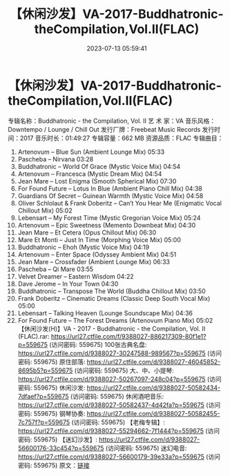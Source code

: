 ﻿---
title: 【休闲沙发】VA-2017-Buddhatronic-theCompilation,Vol.II(FLAC)
date: 2023-07-13 05:59:41
categories: 古典音乐、新世纪、纯音雅乐
tags: 纯音雅乐
---
# 【休闲沙发】VA-2017-Buddhatronic-theCompilation,Vol.II(FLAC)

专辑名称：Buddhatronic - the Compilation, Vol.
II
艺 术 家：VA
音乐风格：Downtempo / Lounge / Chill Out
发行厂牌：Freebeat Music Records
发行时间：2017
音乐时长：01:49:27
专辑容量：662 MB
资源品质：FLAC
专辑曲目：
01. Artenovum – Blue Sun (Ambient Lounge Mix) 05:33
02. Pascheba – Nirvana 03:28
03. Buddhatronic – World Of Grace (Mystic Voice Mix) 04:54
04. Artenovum – Francesca (Mystic Dream Mix) 04:54
05. Jean Mare – Lost Enigma (Smooth Spherical Mix) 07:30
06. For Found Future – Lotus In Blue (Ambient Piano Chill Mix)
04:38
07. Guardians Of Secret – Guinean Warmth (Mystic Voice Mix)
04:58
08. Oliver Schlolaut & Frank Doberitz – Can’t You Hear Me
(Enigmatic Vocal Chillout Mix) 05:02
09. Lebensart – My Forest Time (Mystic Gregorian Voice Mix)
05:24
10. Artenovum – Epic Sweetness (Memento Downbeat Mix) 04:30
11. Jean Mare – Et Cetera (Opus Chillout Mix) 06:30
12. Mare Et Monti – Just In Time (Morphing Voice Mix) 05:00
13. Buddhatronic – Ehoh (Mystic Voice Mix) 04:19
14. Artenovum – Enter Space (Odyssey Ambient Mix) 04:51
15. Jean Mare – Crossfader (Ambient Lounge Mix) 06:33
16. Pascheba – Qi Mare 03:55
17. Velvet Dreamer – Eastern Wisdom 04:22
18. Dave Jerome – In Your Town 04:30
19. Buddhatronic – Transpose The World (Buddha Chillout Mix)
03:50
20. Frank Doberitz – Cinematic Dreams (Classic Deep South Vocal
Mix) 05:00
21. Lebensart – Talking Heaven (Lounge Soundscape Mix) 04:36
22. For Found Future – The Forest Dreams (Artenovum Piano Mix)
05:02
【休闲沙发(H)】VA - 2017 - Buddhatronic - the Compilation, Vol. II
(FLAC).rar: https://url27.ctfile.com/f/9388027-886217309-80f1e1?p=559675
(访问密码: 559675)
100张古典名盘: https://url27.ctfile.com/d/9388027-30247588-989567?p=559675
(访问密码: 559675)
原住部落: https://url27.ctfile.com/d/9388027-46045852-8695b5?p=559675
(访问密码: 559675)
大、中、小提琴: https://url27.ctfile.com/d/9388027-50267097-248c04?p=559675
(访问密码: 559675)
休闲沙发: https://url27.ctfile.com/d/9388027-50582434-7dfaef?p=559675
(访问密码: 559675)
休闲酒吧音乐: https://url27.ctfile.com/d/9388027-50582437-4d42fa?p=559675
(访问密码: 559675)
钢琴协奏: https://url27.ctfile.com/d/9388027-50582455-7c757f?p=559675
(访问密码: 559675)
【老梅专辑】: https://url27.ctfile.com/d/9388027-55294662-7f1444?p=559675
(访问密码: 559675)
【迷幻沙发】: https://url27.ctfile.com/d/9388027-56600176-33c454?p=559675
(访问密码: 559675)
迷幻电音: https://url27.ctfile.com/d/9388027-56600179-39e33a?p=559675
(访问密码: 559675)
原文：[链接](https://blog.sina.com.cn/s/blog_1647c7e76010312o9.html)